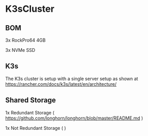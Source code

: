 # K3sCluster

## BOM
3x RockPro64 4GB

3x NVMe SSD

## K3s
The K3s cluster is setup with a single server setup as shown at https://rancher.com/docs/k3s/latest/en/architecture/


## Shared Storage
1x Redundant Storage ( https://github.com/longhorn/longhorn/blob/master/README.md )

1x Not Redundant Storage ( )
